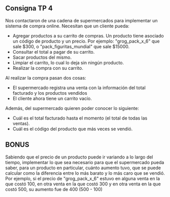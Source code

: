 ## Consigna TP 4

Nos contactaron de una cadena de supermercados para implementar un sistema de compra online.
Necesitan que un cliente pueda:
- Agregar productos a su carrito de compras. Un producto tiene asociado un código de producto y un precio. Por ejemplo: "grog_pack_x_6" que sale $300, o "pack_figuritas_mundial" que sale $15000.
- Consultar el total a pagar de su carrito.
- Sacar productos del mismo. 
- Limpiar el carrito, lo cual lo deja sin ningún producto.
- Realizar la compra con su carrito.

Al realizar la compra pasan dos cosas:
- El supermercado registra una venta con la información del total facturado y los productos vendidos
- El cliente ahora tiene un carrito vacío.

Además, del supermercado quieren poder conocer lo siguiente:
- Cuál es el total facturado hasta el momento (el total de todas las ventas).
- Cuál es el código del producto que más veces se vendió.

## BONUS
Sabiendo que el precio de un producto puede ir variando a lo largo del tiempo, implementar lo que sea necesario para que el supermercado pueda saber, para un producto en particular, cuánto aumento tuvo, que se puede calcular como la diferencia entre lo más barato y lo más caro que se vendió.
Por ejemplo, si el precio de "grog_pack_x_6" estuvo en alguna venta en la que costó 100, en otra venta en la que costó 300 y en otra venta en la que costó 500, su aumento fue de 400 (500 - 100)
